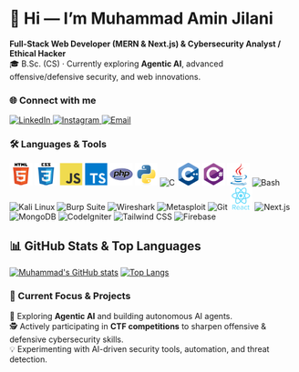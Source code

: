 # 👋 Hi — I’m Muhammad Amin Jilani

**Full-Stack Web Developer (MERN & Next.js) & Cybersecurity Analyst / Ethical Hacker**  
🎓 B.Sc. (CS) · Currently exploring **Agentic AI**, advanced offensive/defensive security, and web innovations.


<p>
</p>
<p></p>
<p></p>
<p></p>

<h3 align="left">🌐 Connect with me</h3>
<p align="left">
  <a href="https://linkedin.com/in/nitindew" target="_blank">
    <img src="https://img.shields.io/badge/LinkedIn-0077B5?style=for-the-badge&logo=linkedin&logoColor=white" alt="LinkedIn"/>
  </a>
  <a href="https://instagram.com/sudo.zen" target="_blank">
    <img src="https://img.shields.io/badge/Instagram-E4405F?style=for-the-badge&logo=instagram&logoColor=white" alt="Instagram"/>
  </a>
  <a href="mailto:mdaminjilani313@gmail.com" target="_blank">
    <img src="https://img.shields.io/badge/Email-D14836?style=for-the-badge&logo=gmail&logoColor=white" alt="Email"/>
  </a>
</p>


<p></p>
<p></p>
<p></p>

<h3 align="left">🛠️ Languages & Tools</h3>

<p align="left">
  <img src="https://raw.githubusercontent.com/devicons/devicon/master/icons/html5/html5-original-wordmark.svg" alt="HTML5" width="40" height="40"/> 
  <img src="https://raw.githubusercontent.com/devicons/devicon/master/icons/css3/css3-original-wordmark.svg" alt="CSS3" width="40" height="40"/> 
  <img src="https://raw.githubusercontent.com/devicons/devicon/master/icons/javascript/javascript-original.svg" alt="JavaScript" width="40" height="40"/> 
  <img src="https://raw.githubusercontent.com/devicons/devicon/master/icons/typescript/typescript-original.svg" alt="TypeScript" width="40" height="40"/> 
  <img src="https://raw.githubusercontent.com/devicons/devicon/master/icons/php/php-original.svg" alt="PHP" width="40" height="40"/> 
  <img src="https://raw.githubusercontent.com/devicons/devicon/master/icons/python/python-original.svg" alt="Python" width="40" height="40"/> 
  <img src="https://cdn.worldvectorlogo.com/logos/c-1.svg" alt="C" width="40" height="40"/> 
  <img src="https://raw.githubusercontent.com/devicons/devicon/master/icons/cplusplus/cplusplus-original.svg" alt="C++" width="40" height="40"/> 
  <img src="https://raw.githubusercontent.com/devicons/devicon/master/icons/csharp/csharp-original.svg" alt="C#" width="40" height="40"/> 
  <img src="https://raw.githubusercontent.com/devicons/devicon/master/icons/java/java-original.svg" alt="Java" width="40" height="40"/> 
  <img src="https://cdn.worldvectorlogo.com/logos/bash-2.svg" alt="Bash" width="40" height="40"/> 

  
  <img src="https://cdn.worldvectorlogo.com/logos/kali-1.svg" alt="Kali Linux" width="60" height="60"/> 
  <img src="https://th.bing.com/th/id/OIP.2G_s9unih8IKXSI00hfedQAAAA?w=162&h=180&c=7&r=0&o=7&pid=1.7&rm=3" alt="Burp Suite" width="40" height="40"/> 
  <img src="https://th.bing.com/th/id/ODF.4bXTMJ7Y3pWeFd-qhCN_Og?w=32&h=32&qlt=90&pcl=fffffc&o=6&pid=1.2" alt="Wireshark" width="40" height="40"/> 
  <img src="https://dashboard.snapcraft.io/site_media/appmedia/2022/08/metasploit-framework-logo.svg.png" alt="Metasploit" width="40" height="40"/> 
  <img src="https://cdn.worldvectorlogo.com/logos/git-icon.svg" alt="Git" width="40" height="40"/> 
  <img src="https://raw.githubusercontent.com/devicons/devicon/master/icons/react/react-original-wordmark.svg" alt="React" width="40" height="40"/> 
  <img src="https://th.bing.com/th/id/ODF.MzoL3O4svOEyO-tUNCEcNA?w=32&h=32&qlt=90&pcl=fffffa&o=6&pid=1.2" alt="Next.js" width="40" height="40"/> 
  <img src="https://cdn.worldvectorlogo.com/logos/mongodb-icon-1-1.svg" alt="MongoDB" width="40" height="40"/> 
  <img src="https://cdn.worldvectorlogo.com/logos/codeigniter.svg" alt="CodeIgniter" width="40" height="40"/> 
  <img src="https://www.vectorlogo.zone/logos/tailwindcss/tailwindcss-icon.svg" alt="Tailwind CSS" width="40" height="40"/> 
  <img src="https://cdn.worldvectorlogo.com/logos/firebase-1.svg" alt="Firebase" width="40" height="40"/>
</p>

<p></p>
<p></p>
<p></p>


## 📊 GitHub Stats & Top Languages
[![Muhammad's GitHub stats](https://github-readme-stats.vercel.app/api?username=mdaminxf&show_icons=true&theme=dark&hide_border=true)](https://github.com/mdaminxf)
[![Top Langs](https://github-readme-stats.vercel.app/api/top-langs/?username=mdaminxf&layout=compact&theme=dark&hide_border=true&langs_count=8&card_width=450&card_height=2500)](https://github.com/mdaminxf)


<p></p>
<p></p>
<p></p>


<h3 align="left">📍 Current Focus & Projects</h3>

<p align="left">
  🚀 Exploring <strong>Agentic AI</strong> and building autonomous AI agents.<br/>
  🕵️ Actively participating in <strong>CTF competitions</strong> to sharpen offensive & defensive cybersecurity skills.<br/>
  💡 Experimenting with AI-driven security tools, automation, and threat detection.
</p>

<p></p>
<p></p>
